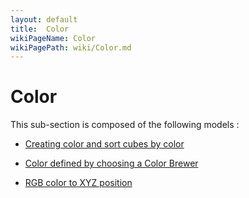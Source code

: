 ```yaml
---
layout: default
title:  Color
wikiPageName: Color
wikiPagePath: wiki/Color.md
---
```


# Color

This sub-section is composed of the following models :

* [Creating color and sort cubes by color](references#ColorBubbleSort3D)

* [Color defined by choosing a Color Brewer](references#ColorColorBrewer)

* [RGB color to XYZ position](references#ColorRGBtoXYZ)

